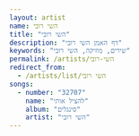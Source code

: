 ```yaml
---
layout: artist
name: השי רובי
title: "השי רובי"
description: "דף האמן השי רובי"
keywords: "שירים, מוזיקה, השי רובי"
permalink: /artists/השי-רובי
redirect_from:
  - /artists/list/השי רובי
songs:
  - number: "32707"
    name: "להציל אותי"
    album: "סינגלים"
    artist: "השי רובי"
---
```


